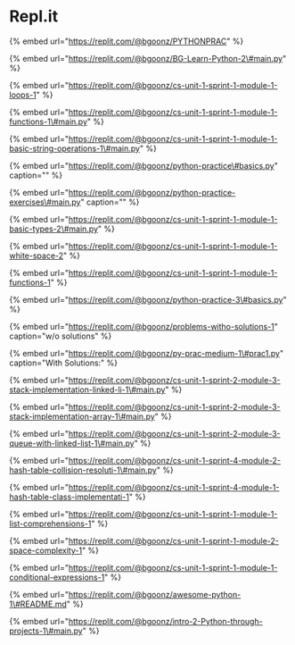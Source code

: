 # Repl.it

{% embed url="https://replit.com/@bgoonz/PYTHONPRAC" %}



{% embed url="https://replit.com/@bgoonz/BG-Learn-Python-2\#main.py" %}

{% embed url="https://replit.com/@bgoonz/cs-unit-1-sprint-1-module-1-loops-1" %}

{% embed url="https://replit.com/@bgoonz/cs-unit-1-sprint-1-module-1-functions-1\#main.py" %}

{% embed url="https://replit.com/@bgoonz/cs-unit-1-sprint-1-module-1-basic-string-operations-1\#main.py" %}



{% embed url="https://replit.com/@bgoonz/python-practice\#basics.py" caption="" %}

{% embed url="https://replit.com/@bgoonz/python-practice-exercises\#main.py" caption="" %}

{% embed url="https://replit.com/@bgoonz/cs-unit-1-sprint-1-module-1-basic-types-2\#main.py" %}



{% embed url="https://replit.com/@bgoonz/cs-unit-1-sprint-1-module-1-white-space-2" %}

{% embed url="https://replit.com/@bgoonz/cs-unit-1-sprint-1-module-1-functions-1" %}

{% embed url="https://replit.com/@bgoonz/python-practice-3\#basics.py" %}



{% embed url="https://replit.com/@bgoonz/problems-witho-solutions-1" caption="w/o solutions" %}

{% embed url="https://replit.com/@bgoonz/py-prac-medium-1\#prac1.py" caption="With Solutions:" %}



{% embed url="https://replit.com/@bgoonz/cs-unit-1-sprint-2-module-3-stack-implementation-linked-li-1\#main.py" %}

{% embed url="https://replit.com/@bgoonz/cs-unit-1-sprint-2-module-3-stack-implementation-array-1\#main.py" %}

{% embed url="https://replit.com/@bgoonz/cs-unit-1-sprint-2-module-3-queue-with-linked-list-1\#main.py" %}

{% embed url="https://replit.com/@bgoonz/cs-unit-1-sprint-4-module-2-hash-table-collision-resoluti-1\#main.py" %}

{% embed url="https://replit.com/@bgoonz/cs-unit-1-sprint-4-module-1-hash-table-class-implementati-1" %}

{% embed url="https://replit.com/@bgoonz/cs-unit-1-sprint-1-module-1-list-comprehensions-1" %}

{% embed url="https://replit.com/@bgoonz/cs-unit-1-sprint-1-module-2-space-complexity-1" %}

{% embed url="https://replit.com/@bgoonz/cs-unit-1-sprint-1-module-1-conditional-expressions-1" %}

































{% embed url="https://replit.com/@bgoonz/awesome-python-1\#README.md" %}



{% embed url="https://replit.com/@bgoonz/intro-2-Python-through-projects-1\#main.py" %}



